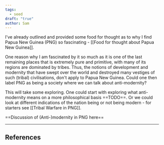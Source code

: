 ```yaml
---
tags:
  - seed
draft: "true"
author: Sam
---
```

I've already outlined and provided some food for thought as to why I find Papua New Guinea (PNG) so fascinating - [[Food for thought about Papua New Guinea]]. 

One reason why I am fascinated by it so much as it is one of the last remaining places that is extremely pure and primitive, with many of its regions are dominated by tribes. Thus, the notions of development and modernity that have swept over the world and destroyed many vestiges of such (tribal) civilisations, don't apply to Papua New Guinea. Could one then label PNG as being a society where we can talk about anti-modernity? 

This will take some exploring. One could start with exploring what anti-modernity means on a more philosophical basis ==TODO==. Or we could look at different indications of the nation being or not being modern - for starters see [[Tribal Warfare in PNG]]. 

==Discussion of (Anti-)modernity in PNG here==

---
## References
